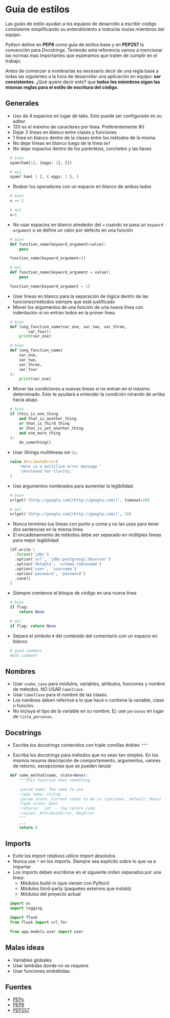 # Guía de estilos

Las guías de estilo ayudan a los equipos de desarrollo a escribir código
consistente simplificando su entendimiento a todos/as los/as miembros del
equipo.

Python define en **PEP8** como guía de estilos base y en **PEP257** la convención
para Docstrings. Teniendo esta referencia vamos a mencionar las normas mas
importantes que esperamos que traten de cumplir en el trabajo.

Antes de comenzar a nombrarlas es necesario decir de una regla base a todas las
siguientes a la hora de desarrollar una aplicación en equipo: **ser
consistentes**. ¿Qué quiere decir esto? que **todos los miembros sigan las mismas
reglas para el estilo de escritura del código**.

## Generales

- Uso de 4 espacios en lugar de tabs. Esto puede ser configurado en su editor
- 120 es el máximo de caracteres por línea. Preferentemente 80
- Dejar 2 líneas en blanco entre clases y funciones
- 1 línea en blanco dentro de la clases entre los métodos de la misma
- No dejar líneas en blanco luego de la línea `def`
- No dejar espacios dentro de los paréntesis, corchetes y las llaves

```python
  # bien
  spam(ham[1], {eggs: 2}, [])

  # mal
  spam( ham[ 1 ], { eggs: 2 }, )
```

- Rodear los operadores con un espacio en blanco de ambos lados

```python
  # bien
  x == 1

  # mal
  x<1
```

- No usar espacios en blanco alrededor del `=` cuando se pasa un `keyword
argument` o se define un valor por defecto en una función

```python
  # bien
  def function_name(keyword_argument=value):
      pass

  function_name(keyword_argument=1)

  # mal
  def function_name(keyword_argument = value):
      pass

  function_name(keyword_argument = 1)
```

- Usar líneas en blanco para la separación de lógica dentro de las
  funciones/métodos siempre que esté justificado
- Mover los argumentos de una función de una nueva línea con indentación si no
  entran todos en la primer línea

```python
  # bien
  def long_function_name(var_one, var_two, var_three,
          var_four):
      print(var_one)

  # bien
  def long_function_name(
      var_one,
      var_two,
      var_three,
      var_four
  ):
      print(var_one)
```

- Mover las condiciones a nuevas líneas si no entran en el máximo determinado.
  Esto te ayudará a entender la condición mirando de arriba hacia abajo.

```python
  # bien
  if (this_is_one_thing
      and that_is_another_thing
      or that_is_third_thing
      or that_is_yet_another_thing
      and one_more_thing
  ):
      do_something()
```

- Usar Strings multilíneas sin `\\`.

```python
  raise AttributeError(
      'Here is a multiline error message '
      'shortened for clarity.'
  )
```

- Use argumentos nombrados para aumentar la legibilidad.

```python
  # bien
  urlget('[http://google.com](http://google.com/)', timeout=20)

  # mal
  urlget('[http://google.com](http://google.com/)', 20)
```

- Nunca termines tus líneas con punto y coma y no las uses para tener dos
  sentencias en la misma línea.
- El encadenamiento de métodos debe ser separado en múltiples líneas para mejor
  legibilidad

```python
  (df.write \
    .format('jdbc')
    .option('url', 'jdbc:postgresql:dbserver')
    .option('dbtable', 'schema.tablename')
    .option('user', 'username')
    .option('password', 'password')
    .save()
  )
```

- Siempre comience el bloque de código en una nueva línea

```python
  # bien
  if flag:
      return None

  # mal
  if flag: return None
```

- Separa el símbolo `#` del contenido del comentario con un espacio en blanco

```python
  # good comment
  #bad comment
```

## Nombres

- Usar `snake_case` para módulos, variables, atributos, funciones y nombre de
  métodos. NO USAR `CamelCase`.
- Usar `CamelCase` para el nombre de las clases.
- Los nombres deben referirse a lo que hace o contiene la variable, clase o
  función.
- No incluya el tipo de la variable en su nombre. Ej: use `personas` en lugar de
  `lista_personas`.

## Docstrings

- Escriba los docstrings contenidos con triple comillas dobles `"""`

- Escriba los docstrings para métodos que no sean tan simples. En los mismos
  resuma descripción de comportamiento, argumentos, valores de retorno,
  excepciones que se pueden lanzar

```python
  def some_method(name, state=None):
      """This function does something

      :param name: The name to use
      :type name: string
      :param state: Current state to be in (optional, default: None)
      :type state: bool
      :returns:  int -- the return code
      :raises: AttributeError, KeyError
      """
      ...
      return 0
```

## Imports

- Evite los import relativos utilice import absolutos
- Nunca use `*` en los imports. Siempre sea explícito sobre lo que va a importar
- Los imports deben escribirse en el siguiente orden separados por una línea:
  - Módulos build-in (que vienen con Python)
  - Módulos third-party (paquetes externos que instaló)
  - Módulos del proyecto actual

```python
  import os
  import logging

  import flask
  from flask import url_for

  from app.models.user import user
```

## Malas ideas

- Variables globales
- Usar lambdas donde no se requiere
- Usar funciones embebidas

## Fuentes

- [PEPs](https://www.python.org/dev/peps/)
- [PEP8](https://www.python.org/dev/peps/pep-0008/)
- [PEP257](https://www.python.org/dev/peps/pep-0257/)
